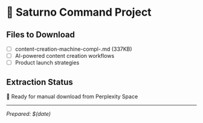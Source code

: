 # 📁 Saturno Command Project

## Files to Download
- [ ] content-creation-machine-compl-.md (337KB)
- [ ] AI-powered content creation workflows
- [ ] Product launch strategies

## Extraction Status
🔄 Ready for manual download from Perplexity Space

---
*Prepared: $(date)*
